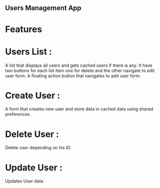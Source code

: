 ## Users Management App

# Features

# Users List :
A list that displays all users and gets cached users if there is any.
It have two buttons for each list item one for delete and the other navigate to edit user form.
A floating action button that navigates to add user form.

# Create User :
A form that creates new user and store data in cached data using shared preferences.

# Delete User :
Delete user depending on his ID.

# Update User :
Updates User data.
